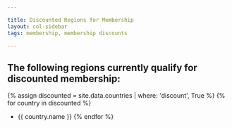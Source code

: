 ```yaml
---

title: Discounted Regions for Membership
layout: col-sidebar
tags: membership, membership discounts

---
```


## The following regions currently qualify for discounted membership:

{% assign discounted = site.data.countries | where: 'discount', True %}
{% for country in discounted %}
* {{ country.name }}
{% endfor %}
